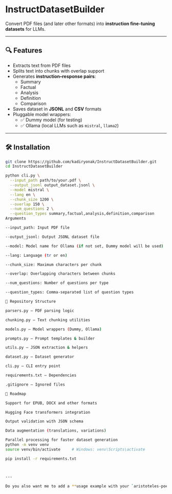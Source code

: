 # InstructDatasetBuilder

Convert PDF files (and later other formats) into **instruction fine-tuning datasets** for LLMs.

---

## 🔍 Features

- Extracts text from PDF files  
- Splits text into chunks with overlap support  
- Generates **instruction–response pairs**:
  - Summary
  - Factual
  - Analysis
  - Definition
  - Comparison
- Saves dataset in **JSONL** and **CSV** formats  
- Pluggable model wrappers:
  - ✅ Dummy model (for testing)
  - ✅ Ollama (local LLMs such as `mistral`, `llama2`)  

---

## 🛠 Installation

```bash
git clone https://github.com/kadiryonak/InstructDatasetBuilder.git
cd InstructDatasetBuilder

python cli.py \
  --input_path path/to/your.pdf \
  --output_jsonl output_dataset.jsonl \
  --model mistral \
  --lang en \
  --chunk_size 1200 \
  --overlap 150 \
  --num_questions 2 \
  --question_types summary,factual,analysis,definition,comparison
Arguments

--input_path: Input PDF file

--output_jsonl: Output JSONL dataset file

--model: Model name for Ollama (if not set, Dummy model will be used)

--lang: Language (tr or en)

--chunk_size: Maximum characters per chunk

--overlap: Overlapping characters between chunks

--num_questions: Number of questions per type

--question_types: Comma-separated list of question types

📁 Repository Structure

parsers.py — PDF parsing logic

chunking.py — Text chunking utilities

models.py — Model wrappers (Dummy, Ollama)

prompts.py — Prompt templates & builder

utils.py — JSON extraction & helpers

dataset.py — Dataset generator

cli.py — CLI entry point

requirements.txt — Dependencies

.gitignore — Ignored files

🔄 Roadmap

Support for EPUB, DOCX and other formats

Hugging Face transformers integration

Output validation with JSON schema

Data augmentation (translations, variations)

Parallel processing for faster dataset generation
python -m venv venv
source venv/bin/activate     # Windows: venv\Scripts\activate

pip install -r requirements.txt



---

Do you also want me to add a **usage example with your `aristoteles-poetika.pdf`** (like in your original docstring), so people see a real command immediately?
